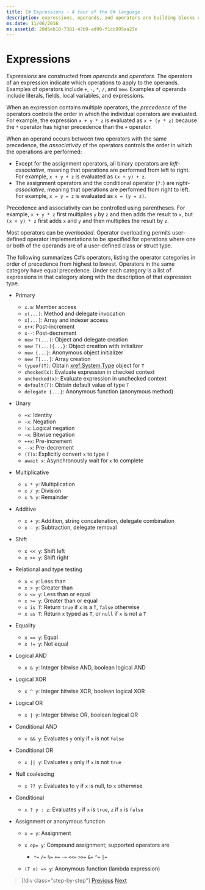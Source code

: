 ```yaml
---
title: C# Expressions - A tour of the C# language
description: expressions, operands, and operators are building blocks of the C# language
ms.date: 11/06/2016
ms.assetid: 20d5eb10-7381-47b9-ad90-f1cc895aa27e
---
```

# Expressions

*Expressions* are constructed from *operands* and *operators*. The operators of an expression indicate which operations to apply to the operands. Examples of operators include `+`, `-`, `*`, `/`, and `new`. Examples of operands include literals, fields, local variables, and expressions.

When an expression contains multiple operators, the *precedence* of the operators controls the order in which the individual operators are evaluated. For example, the expression `x + y * z` is evaluated as `x + (y * z)` because the `*` operator has higher precedence than the `+` operator.

When an operand occurs between two operators with the same precedence, the *associativity* of the operators controls the order in which the operations are performed:

* Except for the assignment operators, all binary operators are *left-associative*, meaning that operations are performed from left to right. For example, `x + y + z` is evaluated as `(x + y) + z`.
* The assignment operators and the conditional operator (`?:`) are *right-associative*, meaning that operations are performed from right to left. For example, `x = y = z` is evaluated as `x = (y = z)`.

Precedence and associativity can be controlled using parentheses. For example, `x + y * z` first multiplies `y` by `z` and then adds the result to `x`, but `(x + y) * z` first adds `x` and `y` and then multiplies the result by `z`.

Most operators can be *overloaded*. Operator overloading permits user-defined operator implementations to be specified for operations where one or both of the operands are of a user-defined class or struct type.

The following summarizes C#’s operators, listing the operator categories in order of precedence from highest to lowest. Operators in the same category have equal precedence. Under each category is a list of expressions in that category along with the description of that expression type.

* Primary
  - `x.m`: Member access
  - `x(...)`: Method and delegate invocation
  - `x[...]`: Array and indexer access
  - `x++`: Post-increment
  - `x--`: Post-decrement
  - `new T(...)`: Object and delegate creation
  - `new T(...){...}`: Object creation with initializer
  - `new {...}`:  Anonymous object initializer
  - `new T[...]`: Array creation
  - `typeof(T)`: Obtain <xref:System.Type> object for `T`
  - `checked(x)`: Evaluate expression in checked context
  - `unchecked(x)`: Evaluate expression in unchecked context
  - `default(T)`: Obtain default value of type `T`
  - `delegate {...}`: Anonymous function (anonymous method)

* Unary
  - `+x`: Identity
  - `-x`: Negation
  - `!x`: Logical negation
  - `~x`: Bitwise negation
  - `++x`: Pre-increment
  - `--x`: Pre-decrement
  - `(T)x`: Explicitly convert `x` to type `T`
  - `await x`: Asynchronously wait for `x` to complete

* Multiplicative
  - `x * y`: Multiplication
  - `x / y`: Division
  - `x % y`: Remainder

* Additive
  - `x + y`: Addition, string concatenation, delegate combination
  - `x – y`: Subtraction, delegate removal

* Shift
  - `x << y`: Shift left
  - `x >> y`: Shift right

* Relational and type testing
  - `x < y`: Less than
  - `x > y`: Greater than
  - `x <= y`: Less than or equal
  - `x >= y`: Greater than or equal
  - `x is T`: Return `true` if `x` is a `T`, `false` otherwise
  - `x as T`: Return `x` typed as `T`, or `null` if `x` is not a `T`

* Equality
  - `x == y`: Equal
  - `x != y`: Not equal

* Logical AND
  - `x & y`: Integer bitwise AND, boolean logical AND

* Logical XOR
  - `x ^ y`: Integer bitwise XOR, boolean logical XOR

* Logical OR
  - `x | y`: Integer bitwise OR, boolean logical OR

* Conditional AND
  - `x && y`: Evaluates `y` only if `x` is not `false`

* Conditional OR
  - `x || y`: Evaluates `y` only if `x` is not `true`

* Null coalescing
  - `x ?? y`: Evaluates to `y` if `x` is null, to `x` otherwise

* Conditional
  - `x ? y : z`: Evaluates `y` if `x` is `true`, `z` if `x` is `false`

* Assignment or anonymous function
  - `x = y`: Assignment
  - `x op= y`: Compound assignment; supported operators are
    - `*=`   `/=`   `%=`   `+=`   `-=`   `<<=`   `>>=`   `&=`  `^=`  `|=`

  - `(T x) => y`: Anonymous function (lambda expression)

> [!div  class="step-by-step"]
> [Previous](types-and-variables.md)
> [Next](statements.md)
